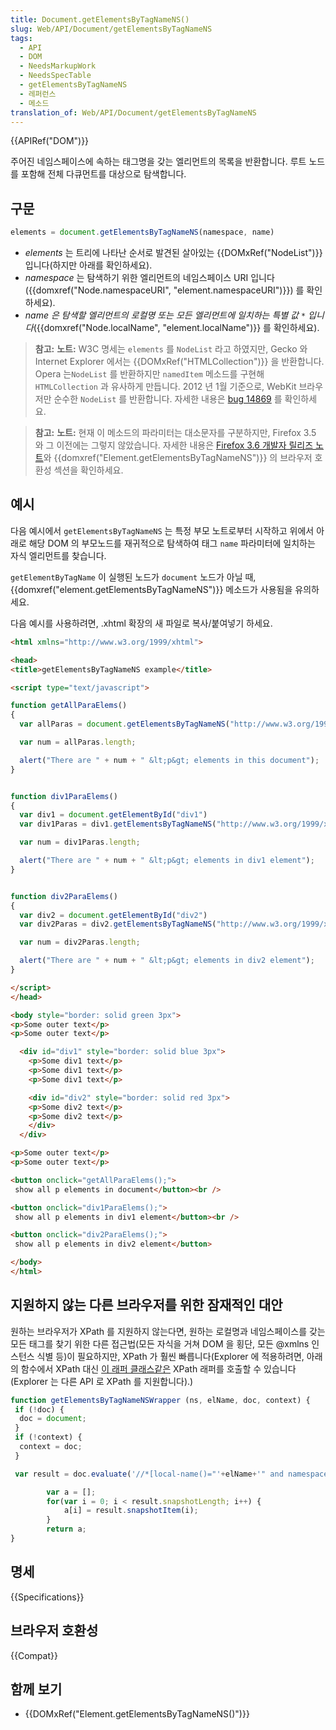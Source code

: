 ```yaml
---
title: Document.getElementsByTagNameNS()
slug: Web/API/Document/getElementsByTagNameNS
tags:
  - API
  - DOM
  - NeedsMarkupWork
  - NeedsSpecTable
  - getElementsByTagNameNS
  - 레퍼런스
  - 메소드
translation_of: Web/API/Document/getElementsByTagNameNS
---
```

{{APIRef("DOM")}}

주어진 네임스페이스에 속하는 태그명을 갖는 엘리먼트의 목록을 반환합니다. 루트 노드를 포함해 전체 다큐먼트를 대상으로 탐색합니다.

## 구문

```js
elements = document.getElementsByTagNameNS(namespace, name)
```

- _elements_ 는 트리에 나타난 순서로 발견된 살아있는 {{DOMxRef("NodeList")}} 입니다(하지만 아래를 확인하세요).
- _namespace_ 는 탐색하기 위한 엘리먼트의 네임스페이스 URI 입니다({{domxref("Node.namespaceURI", "element.namespaceURI")}}) 를 확인하세요).
- _name 은 탐색할 엘리먼트의 로컬명 또는 모든 엘리먼트에 일치하는 특별 값 `*` 입니다_({{domxref("Node.localName", "element.localName")}} 를 확인하세요).

> **참고:** **노트:** W3C 명세는 `elements` 를 `NodeList` 라고 하였지만, Gecko 와 Internet Explorer 에서는 {{DOMxRef("HTMLCollection")}} 을 반환합니다. Opera 는`NodeList` 를 반환하지만 `namedItem` 메소드를 구현해 `HTMLCollection` 과 유사하게 만듭니다. 2012 년 1월 기준으로, WebKit 브라우저만 순수한 `NodeList` 를 반환합니다. 자세한 내용은 [bug 14869](https://bugzilla.mozilla.org/show_bug.cgi?id=14869) 를 확인하세요.

> **참고:** **노트:** 현재 이 메소드의 파라미터는 대소문자를 구분하지만, Firefox 3.5 와 그 이전에는 그렇지 않았습니다. 자세한 내용은 [Firefox 3.6 개발자 릴리즈 노트](/ko/docs/Mozilla/Firefox/Releases/3.6#DOM)와 {{domxref("Element.getElementsByTagNameNS")}} 의 브라우저 호환성 섹션을 확인하세요.

## 예시

다음 예시에서 `getElementsByTagNameNS` 는 특정 부모 노트로부터 시작하고 위에서 아래로 해당 DOM 의 부모노드를 재귀적으로 탐색하여 태그 `name` 파라미터에 일치하는 자식 엘리먼트를 찾습니다.

`getElementByTagName` 이 실행된 노드가 `document` 노드가 아닐 때, {{domxref("element.getElementsByTagNameNS")}} 메소드가 사용됨을 유의하세요.

다음 예시를 사용하려면, .xhtml 확장의 새 파일로 복사/붙여넣기 하세요.

```html
<html xmlns="http://www.w3.org/1999/xhtml">

<head>
<title>getElementsByTagNameNS example</title>

<script type="text/javascript">

function getAllParaElems()
{
  var allParas = document.getElementsByTagNameNS("http://www.w3.org/1999/xhtml", "p");

  var num = allParas.length;

  alert("There are " + num + " &lt;p&gt; elements in this document");
}


function div1ParaElems()
{
  var div1 = document.getElementById("div1")
  var div1Paras = div1.getElementsByTagNameNS("http://www.w3.org/1999/xhtml", "p");

  var num = div1Paras.length;

  alert("There are " + num + " &lt;p&gt; elements in div1 element");
}


function div2ParaElems()
{
  var div2 = document.getElementById("div2")
  var div2Paras = div2.getElementsByTagNameNS("http://www.w3.org/1999/xhtml", "p");

  var num = div2Paras.length;

  alert("There are " + num + " &lt;p&gt; elements in div2 element");
}

</script>
</head>

<body style="border: solid green 3px">
<p>Some outer text</p>
<p>Some outer text</p>

  <div id="div1" style="border: solid blue 3px">
    <p>Some div1 text</p>
    <p>Some div1 text</p>
    <p>Some div1 text</p>

    <div id="div2" style="border: solid red 3px">
    <p>Some div2 text</p>
    <p>Some div2 text</p>
    </div>
  </div>

<p>Some outer text</p>
<p>Some outer text</p>

<button onclick="getAllParaElems();">
 show all p elements in document</button><br />

<button onclick="div1ParaElems();">
 show all p elements in div1 element</button><br />

<button onclick="div2ParaElems();">
 show all p elements in div2 element</button>

</body>
</html>
```

## 지원하지 않는 다른 브라우저를 위한 잠재적인 대안

원하는 브라우저가 XPath 를 지원하지 않는다면, 원하는 로컬명과 네임스페이스를 갖는 모든 태그를 찾기 위한 다른 접근법(모든 자식을 거쳐 DOM 을 횡단, 모든 @xmlns 인스턴스 식별 등)이 필요하지만, XPath 가 훨씬 빠릅니다(Explorer 에 적용하려면, 아래의 함수에서 XPath 대신 [이 래퍼 클래스같은](http://www.davidflanagan.com/javascript5/display.php?n=21-10&f=21/10.js) XPath 래퍼를 호출할 수 있습니다(Explorer 는 다른 API 로 XPath 를 지원합니다).)

```js
function getElementsByTagNameNSWrapper (ns, elName, doc, context) {
 if (!doc) {
  doc = document;
 }
 if (!context) {
  context = doc;
 }

 var result = doc.evaluate('//*[local-name()="'+elName+'" and namespace-uri() = "'+ns+'"]', context, null, XPathResult.ORDERED_NODE_SNAPSHOT_TYPE, null);

        var a = [];
        for(var i = 0; i < result.snapshotLength; i++) {
            a[i] = result.snapshotItem(i);
        }
        return a;
}
```

## 명세

{{Specifications}}

## 브라우저 호환성

{{Compat}}

## 함께 보기

- {{DOMxRef("Element.getElementsByTagNameNS()")}}
